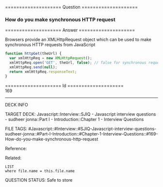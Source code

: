 ==================== Question ====================  

### How do you make synchronous HTTP request  

==================== Answer ====================  

Browsers provide an XMLHttpRequest object which can be used to make synchronous
HTTP requests from JavaScript

```javascript
function httpGet(theUrl) {
  var xmlHttpReq = new XMLHttpRequest();
  xmlHttpReq.open('GET', theUrl, false); // false for synchronous request
  xmlHttpReq.send(null);
  return xmlHttpReq.responseText;
}
```

==================== Id ====================  
169
<!--ID: 1707879835957-->

---

DECK INFO

TARGET DECK: Javascript::Interview::SJIQ - Javascript interview questions - sudheer jonna::Part I - Introduction::Chapter 1 - Interview Questions

FILE TAGS: #Javascript::#Interview::#SJIQ-Javascript-interview-questions-sudheer-jonna::#Part-I-Introduction::#Chapter-1-Interview-Questions::#169-How-do-you-make-synchronous-http-request

Reference:

Related:

```dataview
LIST
where file.name = this.file.name
```
QUESTION STATUS: Safe to store
